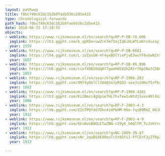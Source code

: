 ```yaml
---
layout: pathway
title: f0bc749c63dc1b2b0faeb936c2d5e415
type: chronological-forwards
path_hash: f0bc749c63dc1b2b0faeb936c2d5e415
date: 2018-06-25 17:10:55
objects:
- weblink: https://www.rijksmuseum.nl/en/search?q=RP-P-OB-78.606
  imglink: https://lh3.ggpht.com/b_qpKOeruwZrk7m7ImjIqKiULWTLoKrsVuzaylG6qzjKT0v7LwgSIgEYtr1ayKSXjuVFypttwQCZSaXDcwvHH1A5vgY=s200
  year: 1559
- weblink: https://www.rijksmuseum.nl/en/search?q=RP-P-OB-6681
  imglink: https://lh4.ggpht.com/L-iUZasGW-4t4yxBOlYiePjvE3wuYF8vGwN1Vxl3RuaXY8jlgnTQUTOkS1rQFPP2v1tmN0KckxnUgOBmwWBfCgqoS9w=s200
  year: 1657
- weblink: https://www.rijksmuseum.nl/en/search?q=RP-P-OB-86.896
  imglink: https://lh6.ggpht.com/ciefX0BI6UqDlTgweH0SXUh2AYr7Up2NutCD6nXodSngZTAqP_MMeWjZZMBOZa-PgLbB5akiueYjxm1p2u7zLKUzCTc=s200
  year: 1853
- weblink: https://www.rijksmuseum.nl/en/search?q=RP-P-1906-283
  imglink: https://lh5.ggpht.com/8M74yQblCl3AA8GmJyRSDJ-xoeJso0Hzf5rPbx2Hu-0gBZfQM1-HwviCT1fJSnkQmGiEZ57074uCQtd05w1a0b9WEJ8=s200
  year: 1862
- weblink: https://www.rijksmuseum.nl/en/search?q=RP-P-1908-4381
  imglink: https://lh3.ggpht.com/KiiBmzi4gUpieTHL7hvTewIvNtdjSvxv48l4n2osa-qXNmFeVYJnkdQUEsaEBf9glwfB0E3r8-BQ_Cu2bynE9s7ZU7s=s200
  year: 1866
- weblink: https://www.rijksmuseum.nl/en/search?q=RP-F-2003-4-3
  imglink: https://lh6.ggpht.com/EZnTPQfdd7Dkn4iHPbHM-HOe-fqsB9RHZ_60JKPYW-4yj66Xa3ndbcpL0A49Twcza9Y51Y7kvfIFVg3m6q0wTlC6ZStu=s200
  year: 1912
- weblink: https://www.rijksmuseum.nl/en/search?q=RP-F-2003-4-9
  imglink: https://lh6.ggpht.com/6Es8wvB0OLETwZNN-r29yK_h0QlfM_TcJokVroZM90zjfaT05S-3rcF9tQGKb45rLRU1yOIGmvzOd-5MDDKwZw-HKPA=s200
  year: 1912
- weblink: https://www.rijksmuseum.nl/en/search?q=NG-2009-39-87
  imglink: https://lh6.ggpht.com/xNr_2qaB5XE90noTc5t05YiI-PflErF3jZTRp2JxeP4b4ZZi7vCDbTDPK_VPnh8t2XPRylLRcP1XBhMJqBYFDDbocUw=s200
  year: 1913

---
```

